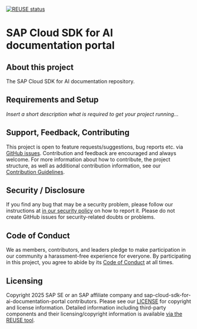 [![REUSE status](https://api.reuse.software/badge/github.com/SAP/sap-cloud-sdk-for-ai-documentation-portal)](https://api.reuse.software/info/github.com/SAP/sap-cloud-sdk-for-ai-documentation-portal)

# SAP Cloud SDK for AI documentation portal

## About this project

The SAP Cloud SDK for AI documentation repository.

## Requirements and Setup

*Insert a short description what is required to get your project running...*

## Support, Feedback, Contributing

This project is open to feature requests/suggestions, bug reports etc. via [GitHub issues](https://github.com/SAP/sap-cloud-sdk-for-ai-documentation-portal/issues). Contribution and feedback are encouraged and always welcome. For more information about how to contribute, the project structure, as well as additional contribution information, see our [Contribution Guidelines](CONTRIBUTING.md).

## Security / Disclosure
If you find any bug that may be a security problem, please follow our instructions at [in our security policy](https://github.com/SAP/sap-cloud-sdk-for-ai-documentation-portal/security/policy) on how to report it. Please do not create GitHub issues for security-related doubts or problems.

## Code of Conduct

We as members, contributors, and leaders pledge to make participation in our community a harassment-free experience for everyone. By participating in this project, you agree to abide by its [Code of Conduct](https://github.com/SAP/.github/blob/main/CODE_OF_CONDUCT.md) at all times.

## Licensing

Copyright 2025 SAP SE or an SAP affiliate company and sap-cloud-sdk-for-ai-documentation-portal contributors. Please see our [LICENSE](LICENSE) for copyright and license information. Detailed information including third-party components and their licensing/copyright information is available [via the REUSE tool](https://api.reuse.software/info/github.com/SAP/sap-cloud-sdk-for-ai-documentation-portal).
